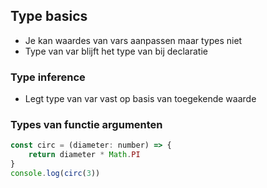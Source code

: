 ## Type basics
* Je kan waardes van vars aanpassen maar types niet
* Type van var blijft het type van bij declaratie

### Type inference
* Legt type van var vast op basis van toegekende waarde

### Types van functie argumenten
```javascript
const circ = (diameter: number) => {
    return diameter * Math.PI
}
console.log(circ(3))
```
